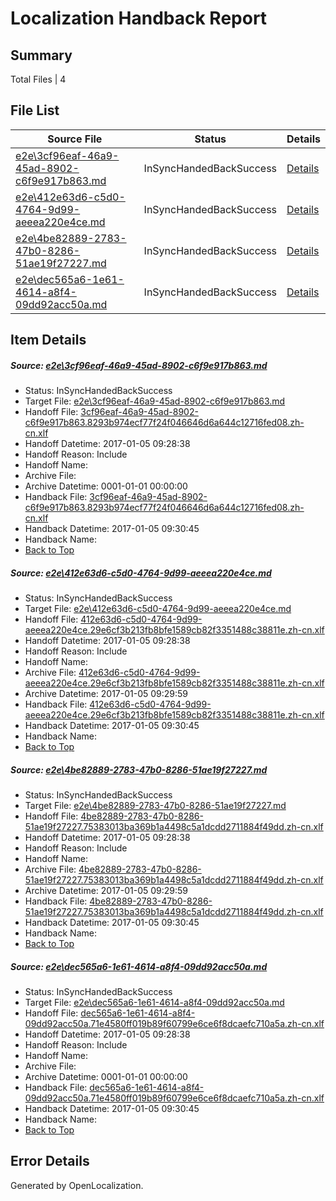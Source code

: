 # <a name='report-top'></a> Localization Handback Report

## Summary
 Total Files | 4

## File List
 Source File | Status | Details 
 ----------- | ------ | ------- 
 [e2e\3cf96eaf-46a9-45ad-8902-c6f9e917b863.md](https://github.com/OpenLocalizationTestOrg/ol-test0/blob/2333f6cfc4f40c2023ebb4d09fb4abaa883861cc/e2e/3cf96eaf-46a9-45ad-8902-c6f9e917b863.md) | InSyncHandedBackSuccess | [Details](#51079e67f72516a6240b87847c9208221cda48382)
 [e2e\412e63d6-c5d0-4764-9d99-aeeea220e4ce.md](https://github.com/OpenLocalizationTestOrg/ol-test0/blob/2333f6cfc4f40c2023ebb4d09fb4abaa883861cc/e2e/412e63d6-c5d0-4764-9d99-aeeea220e4ce.md) | InSyncHandedBackSuccess | [Details](#e71e9f06bb8279a1e0c8f59ea8cc3d48fdbd97e63)
 [e2e\4be82889-2783-47b0-8286-51ae19f27227.md](https://github.com/OpenLocalizationTestOrg/ol-test0/blob/2333f6cfc4f40c2023ebb4d09fb4abaa883861cc/e2e/4be82889-2783-47b0-8286-51ae19f27227.md) | InSyncHandedBackSuccess | [Details](#5563a35aebab972160e839edf27083eb2f664b344)
 [e2e\dec565a6-1e61-4614-a8f4-09dd92acc50a.md](https://github.com/OpenLocalizationTestOrg/ol-test0/blob/2333f6cfc4f40c2023ebb4d09fb4abaa883861cc/e2e/dec565a6-1e61-4614-a8f4-09dd92acc50a.md) | InSyncHandedBackSuccess | [Details](#8463a396f5f45146e18bcc3058ccef60295719fd7)

## Item Details
##### <a name='51079e67f72516a6240b87847c9208221cda48382'></a> Source: [e2e\3cf96eaf-46a9-45ad-8902-c6f9e917b863.md](https://github.com/OpenLocalizationTestOrg/ol-test0/blob/2333f6cfc4f40c2023ebb4d09fb4abaa883861cc/e2e/3cf96eaf-46a9-45ad-8902-c6f9e917b863.md)
* Status: InSyncHandedBackSuccess
* Target File: [e2e\3cf96eaf-46a9-45ad-8902-c6f9e917b863.md](https://github.com/OpenLocalizationTestOrg/ol-test0-zhcn/blob/d6643594c2221f2a551a4c5155e578f728440c4b/e2e/3cf96eaf-46a9-45ad-8902-c6f9e917b863.md)
* Handoff File: [3cf96eaf-46a9-45ad-8902-c6f9e917b863.8293b974ecf77f24f046646d6a644c12716fed08.zh-cn.xlf](https://github.com/OpenLocalizationTestOrg/ol-test0-handoff/blob/e3685a968df8cd68fb50a1f7779ea3c4039a437f/ol-handoff/OpenLocalizationTestOrg/ol-test0-zhcn/shujia/ht/3cf96eaf-46a9-45ad-8902-c6f9e917b863.8293b974ecf77f24f046646d6a644c12716fed08.zh-cn.xlf)
* Handoff Datetime: 2017-01-05 09:28:38
* Handoff Reason: Include
* Handoff Name: 
* Archive File: 
* Archive Datetime: 0001-01-01 00:00:00
* Handback File: [3cf96eaf-46a9-45ad-8902-c6f9e917b863.8293b974ecf77f24f046646d6a644c12716fed08.zh-cn.xlf](https://github.com/OpenLocalizationTestOrg/ol-test0-handback/blob/e64bcdcf5f974dd139c2a50bdd0e1626598acf5b/ol-handback/OpenLocalizationTestOrg/ol-test0-zhcn/shujia/ht/3cf96eaf-46a9-45ad-8902-c6f9e917b863.8293b974ecf77f24f046646d6a644c12716fed08.zh-cn.xlf)
* Handback Datetime: 2017-01-05 09:30:45
* Handback Name: 
* [Back to Top](#report-top)

##### <a name='e71e9f06bb8279a1e0c8f59ea8cc3d48fdbd97e63'></a> Source: [e2e\412e63d6-c5d0-4764-9d99-aeeea220e4ce.md](https://github.com/OpenLocalizationTestOrg/ol-test0/blob/2333f6cfc4f40c2023ebb4d09fb4abaa883861cc/e2e/412e63d6-c5d0-4764-9d99-aeeea220e4ce.md)
* Status: InSyncHandedBackSuccess
* Target File: [e2e\412e63d6-c5d0-4764-9d99-aeeea220e4ce.md](https://github.com/OpenLocalizationTestOrg/ol-test0-zhcn/blob/d6643594c2221f2a551a4c5155e578f728440c4b/e2e/412e63d6-c5d0-4764-9d99-aeeea220e4ce.md)
* Handoff File: [412e63d6-c5d0-4764-9d99-aeeea220e4ce.29e6cf3b213fb8bfe1589cb82f3351488c38811e.zh-cn.xlf](https://github.com/OpenLocalizationTestOrg/ol-test0-handoff/blob/e3685a968df8cd68fb50a1f7779ea3c4039a437f/ol-handoff/OpenLocalizationTestOrg/ol-test0-zhcn/shujia/ht/412e63d6-c5d0-4764-9d99-aeeea220e4ce.29e6cf3b213fb8bfe1589cb82f3351488c38811e.zh-cn.xlf)
* Handoff Datetime: 2017-01-05 09:28:38
* Handoff Reason: Include
* Handoff Name: 
* Archive File: [412e63d6-c5d0-4764-9d99-aeeea220e4ce.29e6cf3b213fb8bfe1589cb82f3351488c38811e.zh-cn.xlf](https://github.com/OpenLocalizationTestOrg/ol-test0-handoff/blob/5c3fb8be3bc23bfffbe93d17b1585615234e9fa3/ol-archive/OpenLocalizationTestOrg/ol-test0-zhcn/shujia/ht/412e63d6-c5d0-4764-9d99-aeeea220e4ce.29e6cf3b213fb8bfe1589cb82f3351488c38811e.zh-cn.xlf)
* Archive Datetime: 2017-01-05 09:29:59
* Handback File: [412e63d6-c5d0-4764-9d99-aeeea220e4ce.29e6cf3b213fb8bfe1589cb82f3351488c38811e.zh-cn.xlf](https://github.com/OpenLocalizationTestOrg/ol-test0-handback/blob/e64bcdcf5f974dd139c2a50bdd0e1626598acf5b/ol-handback/OpenLocalizationTestOrg/ol-test0-zhcn/shujia/ht/412e63d6-c5d0-4764-9d99-aeeea220e4ce.29e6cf3b213fb8bfe1589cb82f3351488c38811e.zh-cn.xlf)
* Handback Datetime: 2017-01-05 09:30:45
* Handback Name: 
* [Back to Top](#report-top)

##### <a name='5563a35aebab972160e839edf27083eb2f664b344'></a> Source: [e2e\4be82889-2783-47b0-8286-51ae19f27227.md](https://github.com/OpenLocalizationTestOrg/ol-test0/blob/2333f6cfc4f40c2023ebb4d09fb4abaa883861cc/e2e/4be82889-2783-47b0-8286-51ae19f27227.md)
* Status: InSyncHandedBackSuccess
* Target File: [e2e\4be82889-2783-47b0-8286-51ae19f27227.md](https://github.com/OpenLocalizationTestOrg/ol-test0-zhcn/blob/d6643594c2221f2a551a4c5155e578f728440c4b/e2e/4be82889-2783-47b0-8286-51ae19f27227.md)
* Handoff File: [4be82889-2783-47b0-8286-51ae19f27227.75383013ba369b1a4498c5a1dcdd2711884f49dd.zh-cn.xlf](https://github.com/OpenLocalizationTestOrg/ol-test0-handoff/blob/e3685a968df8cd68fb50a1f7779ea3c4039a437f/ol-handoff/OpenLocalizationTestOrg/ol-test0-zhcn/shujia/ht/4be82889-2783-47b0-8286-51ae19f27227.75383013ba369b1a4498c5a1dcdd2711884f49dd.zh-cn.xlf)
* Handoff Datetime: 2017-01-05 09:28:38
* Handoff Reason: Include
* Handoff Name: 
* Archive File: [4be82889-2783-47b0-8286-51ae19f27227.75383013ba369b1a4498c5a1dcdd2711884f49dd.zh-cn.xlf](https://github.com/OpenLocalizationTestOrg/ol-test0-handoff/blob/5c3fb8be3bc23bfffbe93d17b1585615234e9fa3/ol-archive/OpenLocalizationTestOrg/ol-test0-zhcn/shujia/ht/4be82889-2783-47b0-8286-51ae19f27227.75383013ba369b1a4498c5a1dcdd2711884f49dd.zh-cn.xlf)
* Archive Datetime: 2017-01-05 09:29:59
* Handback File: [4be82889-2783-47b0-8286-51ae19f27227.75383013ba369b1a4498c5a1dcdd2711884f49dd.zh-cn.xlf](https://github.com/OpenLocalizationTestOrg/ol-test0-handback/blob/e64bcdcf5f974dd139c2a50bdd0e1626598acf5b/ol-handback/OpenLocalizationTestOrg/ol-test0-zhcn/shujia/ht/4be82889-2783-47b0-8286-51ae19f27227.75383013ba369b1a4498c5a1dcdd2711884f49dd.zh-cn.xlf)
* Handback Datetime: 2017-01-05 09:30:45
* Handback Name: 
* [Back to Top](#report-top)

##### <a name='8463a396f5f45146e18bcc3058ccef60295719fd7'></a> Source: [e2e\dec565a6-1e61-4614-a8f4-09dd92acc50a.md](https://github.com/OpenLocalizationTestOrg/ol-test0/blob/2333f6cfc4f40c2023ebb4d09fb4abaa883861cc/e2e/dec565a6-1e61-4614-a8f4-09dd92acc50a.md)
* Status: InSyncHandedBackSuccess
* Target File: [e2e\dec565a6-1e61-4614-a8f4-09dd92acc50a.md](https://github.com/OpenLocalizationTestOrg/ol-test0-zhcn/blob/d6643594c2221f2a551a4c5155e578f728440c4b/e2e/dec565a6-1e61-4614-a8f4-09dd92acc50a.md)
* Handoff File: [dec565a6-1e61-4614-a8f4-09dd92acc50a.71e4580ff019b89f60799e6ce6f8dcaefc710a5a.zh-cn.xlf](https://github.com/OpenLocalizationTestOrg/ol-test0-handoff/blob/e3685a968df8cd68fb50a1f7779ea3c4039a437f/ol-handoff/OpenLocalizationTestOrg/ol-test0-zhcn/shujia/ht/dec565a6-1e61-4614-a8f4-09dd92acc50a.71e4580ff019b89f60799e6ce6f8dcaefc710a5a.zh-cn.xlf)
* Handoff Datetime: 2017-01-05 09:28:38
* Handoff Reason: Include
* Handoff Name: 
* Archive File: 
* Archive Datetime: 0001-01-01 00:00:00
* Handback File: [dec565a6-1e61-4614-a8f4-09dd92acc50a.71e4580ff019b89f60799e6ce6f8dcaefc710a5a.zh-cn.xlf](https://github.com/OpenLocalizationTestOrg/ol-test0-handback/blob/e64bcdcf5f974dd139c2a50bdd0e1626598acf5b/ol-handback/OpenLocalizationTestOrg/ol-test0-zhcn/shujia/ht/dec565a6-1e61-4614-a8f4-09dd92acc50a.71e4580ff019b89f60799e6ce6f8dcaefc710a5a.zh-cn.xlf)
* Handback Datetime: 2017-01-05 09:30:45
* Handback Name: 
* [Back to Top](#report-top)


## Error Details

Generated by OpenLocalization.
